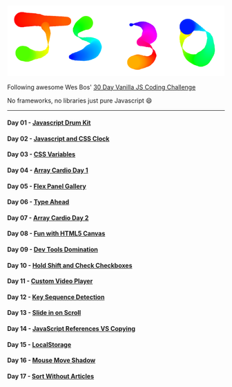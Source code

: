 ![image day 08](image.png)

Following awesome Wes Bos' [30 Day Vanilla JS Coding Challenge](https://javascript30.com)

No frameworks, no libraries just pure Javascript 😄

***

#### Day 01 - [Javascript Drum Kit](https://nayed.github.io/javascript30/01-JavaScript-Drum-Kit)

#### Day 02 - [Javascript and CSS Clock](https://nayed.github.io/javascript30/02-JS-and-CSS-Clock)

#### Day 03 - [CSS Variables](https://nayed.github.io/javascript30/03-CSS-Variables)

#### Day 04 - [Array Cardio Day 1](https://nayed.github.io/javascript30/04-Array-Cardio-Day-1)

#### Day 05 - [Flex Panel Gallery](https://nayed.github.io/javascript30/05-Flex-Panel-Gallery)

#### Day 06 - [Type Ahead](https://nayed.github.io/javascript30/06-Type-Ahead)

#### Day 07 - [Array Cardio Day 2](https://nayed.github.io/javascript30/07-Array-Cardio-Day-2)

#### Day 08 - [Fun with HTML5 Canvas](https://nayed.github.io/javascript30/08-Fun-with-HTML5-Canvas)

#### Day 09 - [Dev Tools Domination](https://nayed.github.io/javascript30/09-Dev-Tools-Domination)

#### Day 10 - [Hold Shift and Check Checkboxes](https://nayed.github.io/javascript30/10-Hold-Shift-and-Check-Checkboxes)

#### Day 11 - [Custom Video Player](https://nayed.github.io/javascript30/11-Custom-Video-Player)

#### Day 12 - [Key Sequence Detection](https://nayed.github.io/javascript30/12-Key-Sequence-Detection)

#### Day 13 - [Slide in on Scroll](https://nayed.github.io/javascript30/13-Slide-in-on-Scroll)

#### Day 14 - [JavaScript References VS Copying](https://nayed.github.io/javascript30/14-JavaScript-References-VS-Copying)

#### Day 15 - [LocalStorage](https://nayed.github.io/javascript30/15-LocalStorage)

#### Day 16 - [Mouse Move Shadow](https://nayed.github.io/javascript30/16-Mouse-Move-Shadow])

#### Day 17 - [Sort Without Articles](https://nayed.github.io/javascript30/17-Sort-Without-Articles)